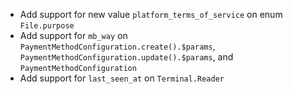* Add support for new value `platform_terms_of_service` on enum `File.purpose`
* Add support for `mb_way` on `PaymentMethodConfiguration.create().$params`, `PaymentMethodConfiguration.update().$params`, and `PaymentMethodConfiguration`
* Add support for `last_seen_at` on `Terminal.Reader`